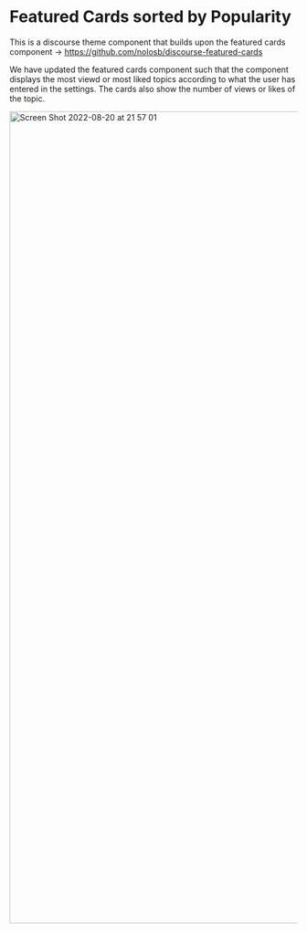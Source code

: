 # Featured Cards sorted by Popularity

This is a discourse theme component that builds upon the featured cards component -> https://github.com/nolosb/discourse-featured-cards

We have updated the featured cards component such that the component displays the most viewd or most liked topics according to what the user has entered in the settings. The cards also show the number of views or likes of the topic.

<img width="1423" alt="Screen Shot 2022-08-20 at 21 57 01" src="https://user-images.githubusercontent.com/100597716/185757307-8b5a46b7-f985-438a-b895-15d5fb30e383.png">
